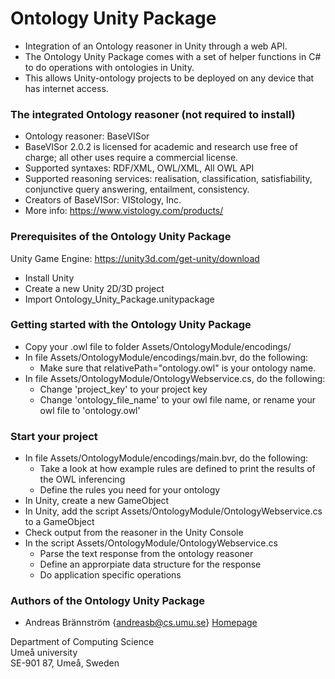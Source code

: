 # Ontology Unity Package
* Integration of an Ontology reasoner in Unity through a web API. 
* The Ontology Unity Package comes with a set of helper functions in C# to do operations with ontologies in Unity.
* This allows Unity-ontology projects to be deployed on any device that has internet access.

### The integrated Ontology reasoner (not required to install)

* Ontology reasoner: BaseVISor
* BaseVISor 2.0.2 is licensed for academic and research use free of charge; all other uses require a commercial license.
* Supported syntaxes: RDF/XML, OWL/XML, All OWL API
* Supported reasoning services: realisation, classification, satisfiability, conjunctive query answering, entailment, consistency.
* Creators of BaseVISor: VIStology, Inc.
* More info: https://www.vistology.com/products/

### Prerequisites of the Ontology Unity Package

Unity Game Engine: https://unity3d.com/get-unity/download

* Install Unity
* Create a new Unity 2D/3D project
* Import Ontology_Unity_Package.unitypackage

### Getting started with the Ontology Unity Package

* Copy your .owl file to folder Assets/OntologyModule/encodings/
* In file Assets/OntologyModule/encodings/main.bvr, do the following: 
  * Make sure that relativePath="ontology.owl" is your ontology name. 
* In file Assets/OntologyModule/OntologyWebservice.cs, do the following:
  * Change 'project_key' to your project key
  * Change 'ontology_file_name' to your owl file name, or rename your owl file to 'ontology.owl'

### Start your project

* In file Assets/OntologyModule/encodings/main.bvr, do the following: 
  * Take a look at how example rules are defined to print the results of the OWL inferencing
  * Define the rules you need for your ontology
* In Unity, create a new GameObject
* In Unity, add the script Assets/OntologyModule/OntologyWebservice.cs to a GameObject
* Check output from the reasoner in the Unity Console
* In the script Assets/OntologyModule/OntologyWebservice.cs
  * Parse the text response from the ontology reasoner
  * Define an approrpiate data structure for the response
  * Do application specific operations

### Authors of the Ontology Unity Package

* Andreas Brännström {andreasb@cs.umu.se} [Homepage](https://people.cs.umu.se/andreasb/)

Department of Computing Science  
Umeå university  
SE-901 87, Umeå, Sweden  
